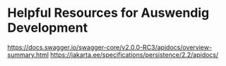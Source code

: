 
# Helpful Resources for Auswendig Development

https://docs.swagger.io/swagger-core/v2.0.0-RC3/apidocs/overview-summary.html
https://jakarta.ee/specifications/persistence/2.2/apidocs/